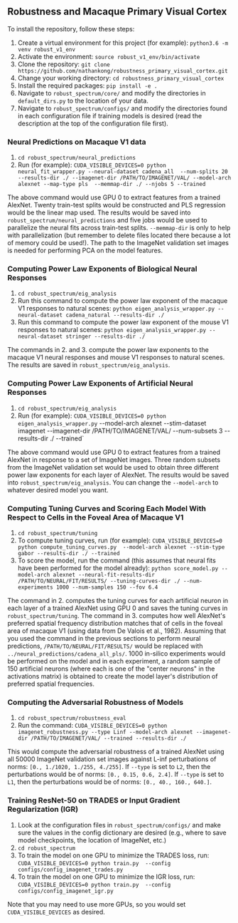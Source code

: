 ## Robustness and Macaque Primary Visual Cortex

To install the repository, follow these steps:
1. Create a virtual environment for this project (for example): `python3.6 -m venv robust_v1_env`
2. Activate the environment: `source robust_v1_env/bin/activate`
3. Clone the repository: `git clone https://github.com/nathankong/robustness_primary_visual_cortex.git`
4. Change your working directory: `cd robustness_primary_visual_cortex`
5. Install the required packages: `pip install -e .`
6. Navigate to `robust_spectrum/core/` and modify the directories in `default_dirs.py` to the location 
of your data.
7. Navigate to `robust_spectrum/configs/` and modify the directories found in each configuration file 
if training models is desired (read the description at the top of the configuration file first).

### Neural Predictions on Macaque V1 data

1. `cd robust_spectrum/neural_predictions`
2. Run (for example): `CUDA_VISIBLE_DEVICES=0 python neural_fit_wrapper.py --neural-dataset cadena_all 
--num-splits 20 --results-dir ./ --imagenet-dir /PATH/TO/IMAGENET/VAL/ --model-arch alexnet --map-type pls 
--memmap-dir ./ --njobs 5 --trained`

The above command would use GPU 0 to extract features from a trained AlexNet.  Twenty train-test splits would 
be constructed and PLS regression would be the linear map used. The results would be saved into 
`robust_spectrum/neural_predictions` and five jobs would be used to parallelize the neural fits across 
train-test splits. `--memmap-dir` is only to help with parallelization (but remember to delete files located
there because a lot of memory could be used!).  The path to the ImageNet validation set images is needed for
performing PCA on the model features.

### Computing Power Law Exponents of Biological Neural Responses

1. `cd robust_spectrum/eig_analysis`
2. Run this command to compute the power law exponent of the macaque V1 responses to natural scenes: 
`python eigen_analysis_wrapper.py --neural-dataset cadena_natural --results-dir ./`
3. Run this command to compute the power law exponent of the mouse V1 responses to natural scenes: 
`python eigen_analysis_wrapper.py --neural-dataset stringer --results-dir ./`

The commands in 2. and 3. compute the power law exponents to the macaque V1 neural responses and mouse V1
responses to natural scenes.  The results are saved in `robust_spectrum/eig_analysis`.

### Computing Power Law Exponents of Artificial Neural Responses

1. `cd robust_spectrum/eig_analysis`
2. Run (for example): `CUDA_VISIBLE_DEVICES=0 python eigen_analysis_wrapper.py` --model-arch alexnet 
--stim-dataset imagenet --imagenet-dir /PATH/TO/IMAGENET/VAL/ --num-subsets 3 --results-dir ./ --trained`

The above command would use GPU 0 to extract features from a trained AlexNet in response to a set of ImageNet 
images. Three random subsets from the ImageNet validation set would be used to obtain three different power 
law exponents for each layer of AlexNet. The results would be saved into `robust_spectrum/eig_analysis`.
You can change the `--model-arch` to whatever desired model you want.

### Computing Tuning Curves and Scoring Each Model With Respect to Cells in the Foveal Area of Macaque V1

1. `cd robust_spectrum/tuning`
2. To compute tuning curves, run (for example): `CUDA_VISIBLE_DEVICES=0 python compute_tuning_curves.py 
--model-arch alexnet --stim-type gabor --results-dir ./ --trained`
3. To score the model, run the command (this assumes that neural fits have been performed for the model already):
`python score_model.py --model-arch alexnet --neural-fit-results-dir /PATH/TO/NEURAL/FIT/RESULTS/ --tuning-curves-dir ./
--num-experiments 1000 --num-samples 150 --fov 6.4`

The command in 2. computes the tuning curves for each artificial neuron in each layer of a trained AlexNet
using GPU 0 and saves the tuning curves in `robust_spectrum/tuning`. The command in 3. computes how well AlexNet's
preferred spatial frequency distribution matches that of cells in the foveal area of macaque V1 (using data from
De Valois et al., 1982). Assuming that you used the command in the previous sections to perform neural predictions,
`/PATH/TO/NEURAL/FIT/RESULTS/` would be replaced with `../neural_predictions/cadena_all_pls/`. 1000 in-silico
experiments would be performed on the model and in each experiment, a random sample of 150 artificial neurons (where
each is one of the "center neurons" in the activations matrix) is obtained to create the model layer's distribution
of preferred spatial frequencies.

### Computing the Adversarial Robustness of Models

1. `cd robust_spectrum/robustness_eval`
2. Run the command: `CUDA_VISIBLE_DEVICES=0 python imagenet_robustness.py --type Linf --model-arch alexnet
--imagenet-dir /PATH/TO/IMAGENET/VAL/ --trained --results-dir ./`

This would compute the adversarial robustness of a trained AlexNet using all 50000 ImageNet validation set
images against L-inf perturbations of norms: `[0., 1./1020, 1./255, 4./255]`. If `--type` is set to `L2`,
then the perturbations would be of norms: `[0., 0.15, 0.6, 2.4]`. If `--type` is set to `L1`, then the 
perturbations would be of norms: `[0., 40., 160., 640.]`.

### Training ResNet-50 on TRADES or Input Gradient Regularization (IGR)

1. Look at the configuration files in `robust_spectrum/configs/` and make sure the values in the config
dictionary are desired (e.g., where to save model checkpoints, the location of ImageNet, etc.)
2. `cd robust_spectrum`
3. To train the model on one GPU to minimize the TRADES loss, run: `CUDA_VISIBLE_DEVICES=0 python train.py 
--config configs/config_imagenet_trades.py`
4. To train the model on one GPU to minimize the IGR loss, run: `CUDA_VISIBLE_DEVICES=0 python train.py 
--config configs/config_imagenet_igr.py`

Note that you may need to use more GPUs, so you would set `CUDA_VISIBLE_DEVICES` as desired.



